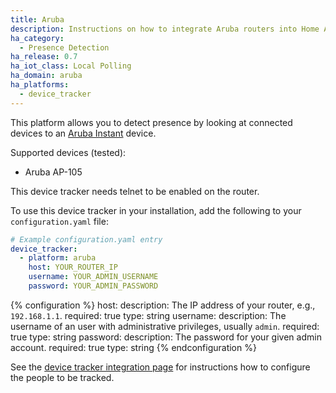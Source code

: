 ```yaml
---
title: Aruba
description: Instructions on how to integrate Aruba routers into Home Assistant.
ha_category:
  - Presence Detection
ha_release: 0.7
ha_iot_class: Local Polling
ha_domain: aruba
ha_platforms:
  - device_tracker
---
```


This platform allows you to detect presence by looking at connected devices to an [Aruba Instant](https://www.arubanetworks.com/products/networking/aruba-instant/) device.

Supported devices (tested):

- Aruba AP-105

<div class='note warning'>
This device tracker needs telnet to be enabled on the router.
</div>

To use this device tracker in your installation, add the following to your `configuration.yaml` file:

```yaml
# Example configuration.yaml entry
device_tracker:
  - platform: aruba
    host: YOUR_ROUTER_IP
    username: YOUR_ADMIN_USERNAME
    password: YOUR_ADMIN_PASSWORD
```

{% configuration %}
host:
  description: The IP address of your router, e.g., `192.168.1.1`.
  required: true
  type: string
username:
  description: The username of an user with administrative privileges, usually `admin`.
  required: true
  type: string
password:
  description: The password for your given admin account.
  required: true
  type: string
{% endconfiguration %}

See the [device tracker integration page](/integrations/device_tracker/) for instructions how to configure the people to be tracked.
